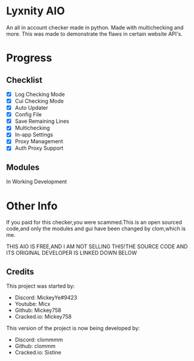 # Lyxnity AIO
An all in account checker made in python. Made with multichecking and more. This was made to demonstrate the flaws in certain website API's.

# Progress

## Checklist
- [x] Log Checking Mode
- [x] Cui Checking Mode
- [x] Auto Updater
- [x] Config File
- [x] Save Remaining Lines
- [x] Multichecking
- [x] In-app Settings
- [x] Proxy Management
- [x] Auth Proxy Support

## Modules
In Working Development

# Other Info
If you paid for this checker,you were scammed.This is an open sourced code,and only the modules and gui have been changed by clom,which is me.

THIS AIO IS FREE,AND I AM NOT SELLING THIS!THE SOURCE CODE AND ITS ORIGINAL DEVELOPER IS LINKED DOWN BELOW
## Credits

This project was started by:
- Discord: MickeyYe#9423
- Youtube: Micx
- Github: Mickey758
- Cracked.io: Mickey758

This version of the project is now being developed by:
- Discord: clommmm
- Github: clommm
- Cracked.io: Sistine

